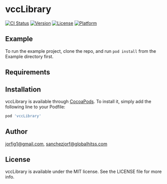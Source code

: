 # vccLibrary

[![CI Status](https://img.shields.io/travis/jorfig1@gmail.com/vccLibrary.svg?style=flat)](https://travis-ci.org/jorfig1@gmail.com/vccLibrary)
[![Version](https://img.shields.io/cocoapods/v/vccLibrary.svg?style=flat)](https://cocoapods.org/pods/vccLibrary)
[![License](https://img.shields.io/cocoapods/l/vccLibrary.svg?style=flat)](https://cocoapods.org/pods/vccLibrary)
[![Platform](https://img.shields.io/cocoapods/p/vccLibrary.svg?style=flat)](https://cocoapods.org/pods/vccLibrary)

## Example

To run the example project, clone the repo, and run `pod install` from the Example directory first.

## Requirements

## Installation

vccLibrary is available through [CocoaPods](https://cocoapods.org). To install
it, simply add the following line to your Podfile:

```ruby
pod 'vccLibrary'
```

## Author

jorfig1@gmail.com, sanchezjorf@globalhitss.com

## License

vccLibrary is available under the MIT license. See the LICENSE file for more info.
